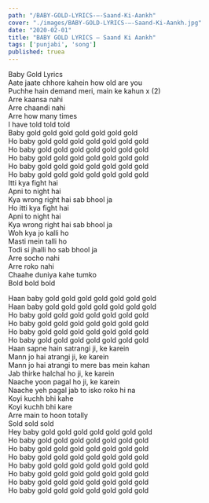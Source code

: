 ```yaml
---
path: "/BABY-GOLD-LYRICS-–-Saand-Ki-Aankh"
cover: "./images/BABY-GOLD-LYRICS-–-Saand-Ki-Aankh.jpg"
date: "2020-02-01"
title: "BABY GOLD LYRICS – Saand Ki Aankh"
tags: ['punjabi', 'song']
published: truea
---
```

  
Baby Gold Lyrics  
Aate jaate chhore kahein how old are you  
Puchhe hain demand meri, main ke kahun x (2)  
Arre kaansa nahi  
Arre chaandi nahi  
Arre how many times  
I have told told told  
Baby gold gold gold gold gold gold gold  
Ho baby gold gold gold gold gold gold gold  
Ho baby gold gold gold gold gold gold gold  
Ho baby gold gold gold gold gold gold gold  
Ho baby gold gold gold gold gold gold gold  
Ho baby gold gold gold gold gold gold gold  
Itti kya fight hai  
Apni to night hai  
Kya wrong right hai sab bhool ja  
Ho itti kya fight hai  
Apni to night hai  
Kya wrong right hai sab bhool ja  
Woh kya jo kalli ho  
Masti mein talli ho  
Todi si jhalli ho sab bhool ja  
Arre socho nahi  
Arre roko nahi  
Chaahe duniya kahe tumko  
Bold bold bold  
  
  
  
  
  
  
Haan baby gold gold gold gold gold gold gold  
Haan baby gold gold gold gold gold gold gold  
Ho baby gold gold gold gold gold gold gold  
Ho baby gold gold gold gold gold gold gold  
Ho baby gold gold gold gold gold gold gold  
Ho baby gold gold gold gold gold gold gold  
Haan sapne hain satrangi ji, ke karein  
Mann jo hai atrangi ji, ke karein  
Mann jo hai atrangi to mere bas mein kahan  
Jab thirke halchal ho ji, ke karein  
Naache yoon pagal ho ji, ke karein  
Naache yeh pagal jab to isko roko hi na  
Koyi kuchh bhi kahe  
Koyi kuchh bhi kare  
Arre main to hoon totally  
Sold sold sold  
Hey baby gold gold gold gold gold gold gold  
Ho baby gold gold gold gold gold gold gold  
Ho baby gold gold gold gold gold gold gold  
Ho baby gold gold gold gold gold gold gold  
Ho baby gold gold gold gold gold gold gold  
Ho baby gold gold gold gold gold gold gold  
Ho baby gold gold gold gold gold gold gold  
Ho baby gold gold gold gold gold gold gold  

